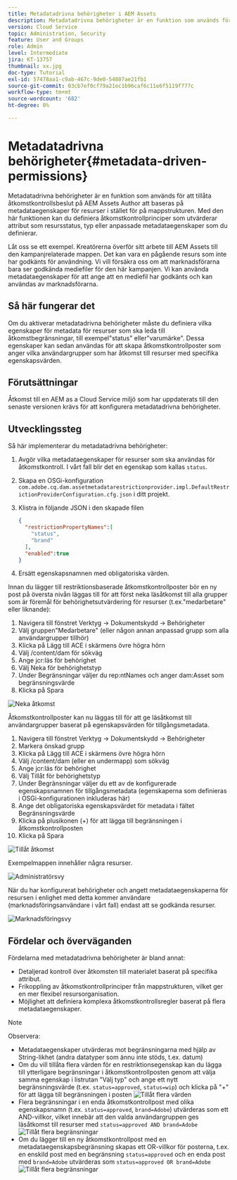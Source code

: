 ```yaml
---
title: Metadatadrivna behörigheter i AEM Assets
description: Metadatadrivna behörigheter är en funktion som används för att begränsa åtkomst baserat på metadataegenskaper för resurser i stället för mappstruktur.
version: Cloud Service
topic: Administration, Security
feature: User and Groups
role: Admin
level: Intermediate
jira: KT-13757
thumbnail: xx.jpg
doc-type: Tutorial
exl-id: 57478aa1-c9ab-467c-9de0-54807ae21fb1
source-git-commit: 03cb7ef0cf79a21ec1b96caf6c11e6f5119f777c
workflow-type: tm+mt
source-wordcount: '682'
ht-degree: 0%

---
```


# Metadatadrivna behörigheter{#metadata-driven-permissions}

Metadatadrivna behörigheter är en funktion som används för att tillåta åtkomstkontrollsbeslut på AEM Assets Author att baseras på metadataegenskaper för resurser i stället för på mappstrukturen. Med den här funktionen kan du definiera åtkomstkontrollprinciper som utvärderar attribut som resursstatus, typ eller anpassade metadataegenskaper som du definierar.

Låt oss se ett exempel. Kreatörerna överför sitt arbete till AEM Assets till den kampanjrelaterade mappen. Det kan vara en pågående resurs som inte har godkänts för användning. Vi vill försäkra oss om att marknadsförarna bara ser godkända mediefiler för den här kampanjen. Vi kan använda metadataegenskaper för att ange att en mediefil har godkänts och kan användas av marknadsförarna.

## Så här fungerar det

Om du aktiverar metadatadrivna behörigheter måste du definiera vilka egenskaper för metadata för resurser som ska leda till åtkomstbegränsningar, till exempel&quot;status&quot; eller&quot;varumärke&quot;. Dessa egenskaper kan sedan användas för att skapa åtkomstkontrollposter som anger vilka användargrupper som har åtkomst till resurser med specifika egenskapsvärden.

## Förutsättningar

Åtkomst till en AEM as a Cloud Service miljö som har uppdaterats till den senaste versionen krävs för att konfigurera metadatadrivna behörigheter.


## Utvecklingssteg

Så här implementerar du metadatadrivna behörigheter:

1. Avgör vilka metadataegenskaper för resurser som ska användas för åtkomstkontroll. I vårt fall blir det en egenskap som kallas `status`.
1. Skapa en OSGi-konfiguration `com.adobe.cq.dam.assetmetadatarestrictionprovider.impl.DefaultRestrictionProviderConfiguration.cfg.json` i ditt projekt.
1. Klistra in följande JSON i den skapade filen

   ```json
   {
     "restrictionPropertyNames":[
       "status",
       "brand"
     ],
     "enabled":true
   }
   ```

1. Ersätt egenskapsnamnen med obligatoriska värden.


Innan du lägger till restriktionsbaserade åtkomstkontrollposter bör en ny post på översta nivån läggas till för att först neka läsåtkomst till alla grupper som är föremål för behörighetsutvärdering för resurser (t.ex.&quot;medarbetare&quot; eller liknande):

1. Navigera till fönstret Verktyg → Dokumentskydd → Behörigheter
1. Välj gruppen&quot;Medarbetare&quot; (eller någon annan anpassad grupp som alla användargrupper tillhör)
1. Klicka på Lägg till ACE i skärmens övre högra hörn
1. Välj /content/dam för sökväg
1. Ange jcr:läs för behörighet
1. Välj Neka för behörighetstyp
1. Under Begränsningar väljer du rep:ntNames och anger dam:Asset som begränsningsvärde
1. Klicka på Spara

![Neka åtkomst](./assets/metadata-driven-permissions/deny-access.png)

Åtkomstkontrollposter kan nu läggas till för att ge läsåtkomst till användargrupper baserat på egenskapsvärden för tillgångsmetadata.

1. Navigera till fönstret Verktyg → Dokumentskydd → Behörigheter
1. Markera önskad grupp
1. Klicka på Lägg till ACE i skärmens övre högra hörn
1. Välj /content/dam (eller en undermapp) som sökväg
1. Ange jcr:läs för behörighet
1. Välj Tillåt för behörighetstyp
1. Under Begränsningar väljer du ett av de konfigurerade egenskapsnamnen för tillgångsmetadata (egenskaperna som definieras i OSGi-konfigurationen inkluderas här)
1. Ange det obligatoriska egenskapsvärdet för metadata i fältet Begränsningsvärde
1. Klicka på plusikonen (+) för att lägga till begränsningen i åtkomstkontrollposten
1. Klicka på Spara

![Tillåt åtkomst](./assets/metadata-driven-permissions/allow-access.png)

Exempelmappen innehåller några resurser.

![Administratörsvy](./assets/metadata-driven-permissions/admin-view.png)

När du har konfigurerat behörigheter och angett metadataegenskaperna för resursen i enlighet med detta kommer användare (marknadsföringsanvändare i vårt fall) endast att se godkända resurser.

![Marknadsföringsvy](./assets/metadata-driven-permissions/marketeer-view.png)

## Fördelar och överväganden

Fördelarna med metadatadrivna behörigheter är bland annat:

- Detaljerad kontroll över åtkomsten till materialet baserat på specifika attribut.
- Frikoppling av åtkomstkontrollprinciper från mappstrukturen, vilket ger en mer flexibel resursorganisation.
- Möjlighet att definiera komplexa åtkomstkontrollsregler baserat på flera metadataegenskaper.

>[!NOTE]
>
> Observera:
> 
> - Metadataegenskaper utvärderas mot begränsningarna med hjälp av String-likhet (andra datatyper som ännu inte stöds, t.ex. datum)
> - Om du vill tillåta flera värden för en restriktionsegenskap kan du lägga till ytterligare begränsningar i åtkomstkontrollposten genom att välja samma egenskap i listrutan &quot;Välj typ&quot; och ange ett nytt begränsningsvärde (t.ex. `status=approved`, `status=wip`) och klicka på &quot;+&quot; för att lägga till begränsningen i posten
> ![Tillåt flera värden](./assets/metadata-driven-permissions/allow-multiple-values.png)
> - Flera begränsningar i en enda åtkomstkontrollpost med olika egenskapsnamn (t.ex. `status=approved`, `brand=Adobe`) utvärderas som ett AND-villkor, vilket innebär att den valda användargruppen ges läsåtkomst till resurser med `status=approved AND brand=Adobe`
> ![Tillåt flera begränsningar](./assets/metadata-driven-permissions/allow-multiple-restrictions.png)
> - Om du lägger till en ny åtkomstkontrollpost med en metadataegenskapsbegränsning skapas ett OR-villkor för posterna, t.ex. en enskild post med en begränsning `status=approved` och en enda post med `brand=Adobe` utvärderas som `status=approved OR brand=Adobe`
> ![Tillåt flera begränsningar](./assets/metadata-driven-permissions/allow-multiple-aces.png)

